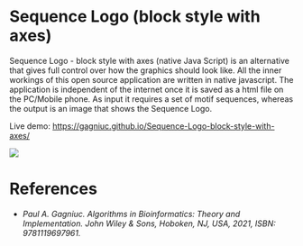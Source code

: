 # Sequence Logo (block style with axes)
Sequence Logo - block style with axes (native Java Script) is an alternative that gives full control over how the graphics should look like. All the inner workings of this open source application are written in native javascript. The application is independent of the internet once it is saved as a html file on the PC/Mobile phone. As input it requires a set of motif sequences, whereas the output is an image that shows the Sequence Logo.

Live demo: https://gagniuc.github.io/Sequence-Logo-block-style-with-axes/

<kbd><img src="https://github.com/Gagniuc/Sequence-Logo---block-style-with-axes/blob/main/%5BG%5D%20Sequence%20Logo%20-%20block%20style%20with%20axes.png" /></kbd>

# References

- <i>Paul A. Gagniuc. Algorithms in Bioinformatics: Theory and Implementation. John Wiley & Sons, Hoboken, NJ, USA, 2021, ISBN: 9781119697961.</i>
